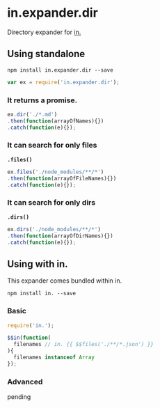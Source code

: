 # in.expander.dir

Directory expander for [in.](https://github.com/nomilous/in.)

## Using standalone

`npm install in.expander.dir --save`

```javascript
var ex = require('in.expander.dir');
```

### It returns a promise.

```javascript
ex.dir('./*.md')
.then(function(arrayOfNames){})
.catch(function(e){});
```

### It can search for only files

__`.files()`__

```javascript
ex.files('./node_modules/**/*')
.then(function(arrayOfFileNames){})
.catch(function(e){});
```

### It can search for only dirs

__`.dirs()`__

```javascript
ex.dirs('./node_modules/**/*')
.then(function(arrayOfDirNames){})
.catch(function(e){});
```


## Using with in.

This expander comes bundled within in.

`npm install in. --save`

### Basic

```javascript
require('in.');

$$in(function(
  filenames // in. {{ $$files('./**/*.json') }}
){
  filenames instanceof Array
});
```


### Advanced

pending
